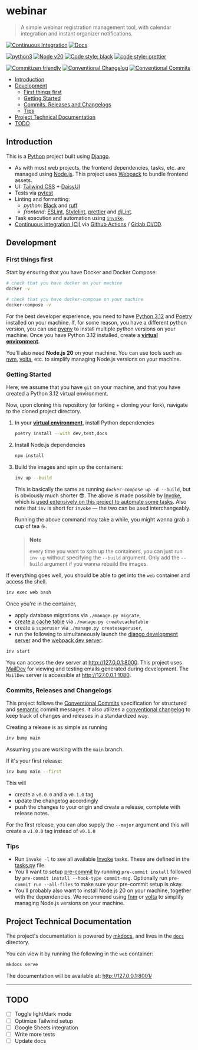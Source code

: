 # webinar

> A simple webinar registration management tool, with calendar integration and instant organizer notifications.

[![Continuous Integration](https://github.com/engineervix/webinar/actions/workflows/main.yml/badge.svg)](https://github.com/engineervix/webinar/actions/workflows/main.yml)
[![Docs](https://github.com/engineervix/webinar/actions/workflows/gh-pages.yml/badge.svg)](https://github.com/engineervix/webinar/actions/workflows/gh-pages.yml)

[![python3](https://img.shields.io/badge/python-3.12-brightgreen.svg)](https://python.org/)
[![Node v20](https://img.shields.io/badge/Node-v20-teal.svg)](https://nodejs.org/en/blog/release/v20.0.0)
[![Code style: black](https://img.shields.io/badge/code%20style-black-000000.svg)](https://github.com/psf/black)
[![code style: prettier](https://img.shields.io/badge/code%20style-prettier-ff69b4.svg)](https://prettier.io/)

[![Commitizen friendly](https://img.shields.io/badge/commitizen-friendly-brightgreen.svg)](http://commitizen.github.io/cz-cli/)
[![Conventional Changelog](https://img.shields.io/badge/changelog-conventional-brightgreen.svg)](https://github.com/conventional-changelog)
[![Conventional Commits](https://img.shields.io/badge/Conventional%20Commits-1.0.0-yellow.svg)](https://conventionalcommits.org)

<!-- START doctoc generated TOC please keep comment here to allow auto update -->
<!-- DON'T EDIT THIS SECTION, INSTEAD RE-RUN doctoc TO UPDATE -->

- [Introduction](#introduction)
- [Development](#development)
  - [First things first](#first-things-first)
  - [Getting Started](#getting-started)
  - [Commits, Releases and Changelogs](#commits-releases-and-changelogs)
  - [Tips](#tips)
- [Project Technical Documentation](#project-technical-documentation)
- [TODO](#todo)

<!-- END doctoc generated TOC please keep comment here to allow auto update -->

## Introduction

This is a [Python](https://www.python.org/) project built using [Django](https://www.djangoproject.com/).

- As with most web projects, the frontend dependencies, tasks, etc. are managed using [Node.js](https://nodejs.org/). This project uses [Webpack](https://webpack.js.org/) to bundle frontend assets.
- UI: [Tailwind CSS](https://tailwindcss.com/) + [DaisyUI](https://daisyui.com/)
- Tests via [pytest](https://pytest.org/)
- Linting and formatting:
  - _python_: [Black](https://black.readthedocs.io/) and [ruff](https://github.com/astral-sh/ruff)
  - _frontend_: [ESLint](https://eslint.org/), [Stylelint](https://stylelint.io/), [prettier](https://prettier.io/) and [djLint](https://www.djlint.com/).
- Task execution and automation using [`invoke`](http://www.pyinvoke.org/).
- [Continuous integration (CI)](https://www.atlassian.com/continuous-delivery/continuous-integration) via [Github Actions](https://github.com/features/actions) / [Gitlab CI/CD](https://docs.gitlab.com/ee/ci/).

## Development

### First things first

Start by ensuring that you have Docker and Docker Compose:

```sh
# check that you have docker on your machine
docker -v

# check that you have docker-compose on your machine
docker-compose -v
```

For the best developer experience, you need to have [Python 3.12](https://www.python.org/) and [Poetry](https://python-poetry.org/) installed on your machine. If, for some reason, you have a different python version, you can use [pyenv](https://github.com/pyenv/pyenv) to install multiple python versions on your machine. Once you have Python 3.12 installed, create a [**virtual environment**](https://realpython.com/python-virtual-environments-a-primer/).

You'll also need **Node.js 20** on your machine. You can use tools such as [nvm](https://github.com/nvm-sh/nvm), [volta](https://volta.sh/), etc. to simplify managing Node.js versions on your machine.

### Getting Started

Here, we assume that you have `git` on your machine, and that you have created a Python 3.12 virtual environment.

Now, upon cloning this repository (or forking + cloning your fork), navigate to the cloned project directory.

1. In your [**virtual environment**](https://realpython.com/python-virtual-environments-a-primer/), install Python dependencies

   ```bash
   poetry install --with dev,test,docs
   ```

2. Install Node.js dependencies

   ```bash
   npm install
   ```

3. Build the images and spin up the containers:

   ```sh
   inv up --build
   ```

   This is basically the same as running `docker-compose up -d --build`, but is obviously much shorter 😎. The above is made possible by [Invoke](https://www.pyinvoke.org/), which is [used extensively on this project to automate some tasks](#tips). Also note that `inv` is short for `invoke` — the two can be used interchangeably.

   Running the above command may take a while, you might wanna grab a cup of tea ☕.

   > **Note**
   >
   > every time you want to spin up the containers, you can just run `inv up` without specifying the `--build` argument. Only add the `--build` argument if you wanna rebuild the images.

If everything goes well, you should be able to get into the `web` container and access the shell.

```sh
inv exec web bash
```

Once you're in the container,

- apply database migrations via `./manage.py migrate`,
- [create a cache table](https://docs.djangoproject.com/en/5.0/topics/cache/#creating-the-cache-table) via `./manage.py createcachetable`
- create a `superuser` via `./manage.py createsuperuser`,
- run the following to simultaneously launch the [django development server](https://docs.djangoproject.com/en/5.0/ref/django-admin/#django-admin-runserver) and the [webpack dev server](https://webpack.js.org/configuration/dev-server/):

```sh
inv start
```

You can access the dev server at <http://127.0.0.1:8000>. This project uses [MailDev](https://github.com/maildev/maildev) for viewing and testing emails generated during development. The `MailDev` server is accessible at <http://127.0.0.1:1080>.

### Commits, Releases and Changelogs

This project follows the [Conventional Commits](https://www.conventionalcommits.org/en/v1.0.0/) specification for structured and [semantic](https://semver.org/spec/v2.0.0.html) commit messages. It also utilizes a [conventional changelog](https://github.com/conventional-changelog/conventional-changelog#getting-started) to keep track of changes and releases in a standardized way.

Creating a release is as simple as running

```bash
inv bump main
```

Assuming you are working with the `main` branch.

If it's your first release:

```bash
inv bump main --first
```

This will

- create a `v0.0.0` and a `v0.1.0` tag
- update the changelog accordingly
- push the changes to your origin and create a release, complete with release notes.

For the first release, you can also supply the `--major` argument and this will create a `v1.0.0` tag instead of `v0.1.0`

### Tips

- Run `invoke -l` to see all available [Invoke](https://www.pyinvoke.org/) tasks. These are defined in the [tasks.py](tasks.py) file.
- You'll want to setup [pre-commit](https://pre-commit.com/) by running `pre-commit install` followed by `pre-commit install --hook-type commit-msg`. Optionally run `pre-commit run --all-files` to make sure your pre-commit setup is okay.
- You'll probably also want to install Node.js 20 on your machine, together with the dependencies. We recommend using [fnm](https://github.com/Schniz/fnm) or [volta](https://volta.sh/) to simplify managing Node.js versions on your machine.

## Project Technical Documentation

The project's documentation is powered by [mkdocs](https://www.mkdocs.org/), and lives in the [`docs`](./docs/) directory.

You can view it by running the following in the `web` container:

```bash
mkdocs serve
```

The documentation will be available at: <http://127.0.0.1:8001/>

---

## TODO

- [ ] Toggle light/dark mode
- [ ] Optimize Tailwind setup
- [ ] Google Sheets integration
- [ ] Write more tests
- [ ] Update docs
